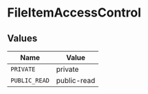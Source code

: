 # FileItemAccessControl


## Values

| Name          | Value         |
| ------------- | ------------- |
| `PRIVATE`     | private       |
| `PUBLIC_READ` | public-read   |